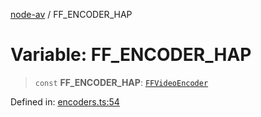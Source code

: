 [node-av](../globals.md) / FF\_ENCODER\_HAP

# Variable: FF\_ENCODER\_HAP

> `const` **FF\_ENCODER\_HAP**: [`FFVideoEncoder`](../type-aliases/FFVideoEncoder.md)

Defined in: [encoders.ts:54](https://github.com/seydx/av/blob/f8631fc881b394300b1479f511d55cf1c370a87f/src/constants/encoders.ts#L54)
